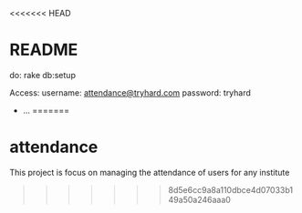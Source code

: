 <<<<<<< HEAD
# README

do: rake db:setup

Access:
username: attendance@tryhard.com
password: tryhard

* ...
=======
# attendance
This project is focus on managing the attendance of users for any institute
>>>>>>> 8d5e6cc9a8a110dbce4d07033b149a50a246aaa0
